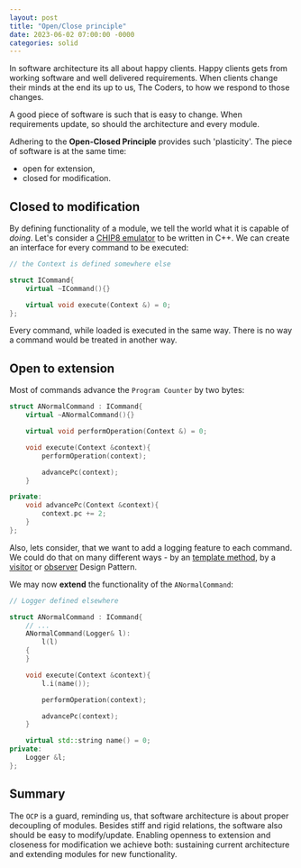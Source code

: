 ```yaml
---
layout: post
title: "Open/Close principle"
date: 2023-06-02 07:00:00 -0000
categories: solid
---
```


In software architecture its all about happy clients. Happy clients gets from working software and well delivered requirements. When clients change their minds at the end its up to us, The Coders, to how we respond to those changes. 

A good piece of software is such that is easy to change. When requirements update, so should the architecture and every module.

Adhering to the **Open-Closed Principle** provides such 'plasticity'. The piece of software is at the same time:

* open for extension,
* closed for modification.

## Closed to modification
By defining functionality of a module, we tell the world what it is capable of *doing*.
Let's consider a [CHIP8 emulator](https://en.wikipedia.org/wiki/CHIP-8) to be written in C++. We can create an interface for every command to be executed:

```c++
// the Context is defined somewhere else

struct ICommand{
	virtual ~ICommand(){}

	virtual void execute(Context &) = 0;
};
```

Every command, while loaded is executed in the same way. There is no way a command would be treated in another way.

## Open to extension
Most of commands advance the `Program Counter` by two bytes:

```c++
struct ANormalCommand : ICommand{
	virtual ~ANormalCommand(){}

	virtual void performOperation(Context &) = 0;

	void execute(Context &context){
		performOperation(context);

		advancePc(context);
	}

private:
	void advancePc(Context &context){
		context.pc += 2;
	}
};
```

Also, lets consider, that we want to add a logging feature to each command. We could do that on many different ways - by an [template method](/posts/template-method-pattern/), by a [visitor](/posts/visitor-design-pattern/) or [observer](/posts/observer-pattern/) Design Pattern.

We may now **extend** the functionality of the `ANormalCommand`:

```c++
// Logger defined elsewhere

struct ANormalCommand : ICommand{
	// ...
	ANormalCommand(Logger& l):
		l(l)
	{
	}

	void execute(Context &context){
		l.i(name());

		performOperation(context);

		advancePc(context);
	}

	virtual std::string name() = 0;
private:
	Logger &l;
};
```

## Summary
The `OCP` is a guard, reminding us, that software architecture is about proper decoupling of modules. Besides stiff and rigid relations, the software also should be easy to modify/update. Enabling openness to extension and closeness for modification we achieve both: sustaining current architecture and extending modules for new functionality.